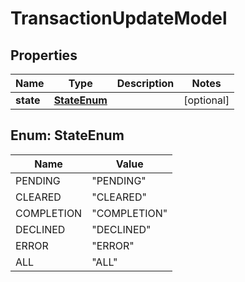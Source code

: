 
# TransactionUpdateModel

## Properties
Name | Type | Description | Notes
------------ | ------------- | ------------- | -------------
**state** | [**StateEnum**](#StateEnum) |  |  [optional]


<a name="StateEnum"></a>
## Enum: StateEnum
Name | Value
---- | -----
PENDING | &quot;PENDING&quot;
CLEARED | &quot;CLEARED&quot;
COMPLETION | &quot;COMPLETION&quot;
DECLINED | &quot;DECLINED&quot;
ERROR | &quot;ERROR&quot;
ALL | &quot;ALL&quot;



